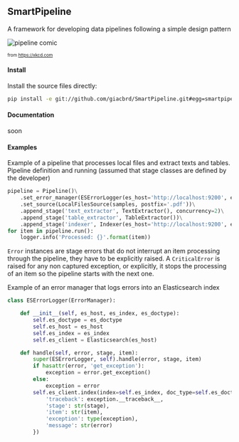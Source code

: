 ## SmartPipeline

A framework for developing data pipelines following a simple design pattern

![pipeline comic](https://imgs.xkcd.com/comics/data_pipeline.png "A pipeline comic")

<sub><sup>from https://xkcd.com</sup></sub>

#### Install

Install the source files directly:

```bash
pip install -e git://github.com/giacbrd/SmartPipeline.git#egg=smartpipeline
```

#### Documentation

soon


#### Examples

Example of a pipeline that processes local files and extract texts and tables.
Pipeline definition and running (assumed that stage classes are defined by the developer)

```python
pipeline = Pipeline()\
    .set_error_manager(ESErrorLogger(es_host='http://localhost:9200', es_index='logging', es_doctype='log')\
    .set_source(LocalFilesSource(samples, postfix='.pdf'))\
    .append_stage('text_extractor', TextExtractor(), concurrency=2)\
    .append_stage('table_extractor', TableExtractor())\
    .append_stage('indexer', Indexer(es_host='http://localhost:9200', es_index='documents', es_doctype='document'))
for item in pipeline.run():
    logger.info('Processed: {}'.format(item))
```

`Error` instances are stage errors that do not interrupt an item processing through the pipeline, 
they have to be explicitly raised.
A `CriticalError` is raised for any non captured exception, or explicitly, 
it stops the processing of an item so the pipeline starts with the next one.

Example of an error manager that logs errors into an Elasticsearch index

```python
class ESErrorLogger(ErrorManager):

    def __init__(self, es_host, es_index, es_doctype):
        self.es_doctype = es_doctype
        self.es_host = es_host
        self.es_index = es_index
        self.es_client = Elasticsearch(es_host)

    def handle(self, error, stage, item):
        super(ESErrorLogger, self).handle(error, stage, item)
        if hasattr(error, 'get_exception'):
            exception = error.get_exception()
        else:
            exception = error
        self.es_client.index(index=self.es_index, doc_type=self.es_doctype, body={
            'traceback': exception.__traceback__,
            'stage': str(stage),
            'item': str(item),
            'exception': type(exception),
            'message': str(error)
        })
```